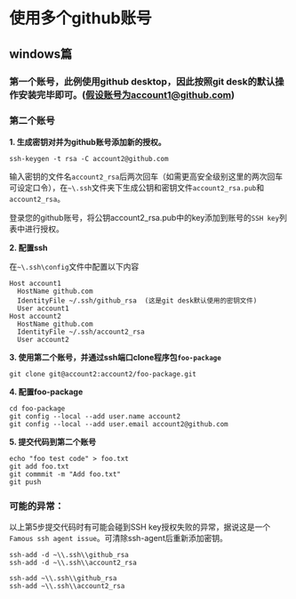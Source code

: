 # 使用多个github账号

## windows篇

### 第一个账号，此例使用github desktop，因此按照git desk的默认操作安装完毕即可。(假设账号为account1@github.com)

### 第二个账号

**1. 生成密钥对并为github账号添加新的授权。**

    ssh-keygen -t rsa -C account2@github.com

输入密钥的文件名`account2_rsa`后两次回车（如需更高安全级别这里的两次回车可设定口令），在`~\.ssh`文件夹下生成公钥和密钥文件`account2_rsa.pub`和`account2_rsa`。

登录您的github账号，将公钥account2_rsa.pub中的key添加到账号的`SSH key`列表中进行授权。

**2. 配置ssh**

在`~\.ssh\config`文件中配置以下内容

    Host account1
      HostName github.com
      IdentityFile ~/.ssh/github_rsa  (这是git desk默认使用的密钥文件)
      User account1
    Host account2
      HostName github.com
      IdentityFile ~/.ssh/account2_rsa
      User account2

**3. 使用第二个账号，并通过ssh端口clone程序包`foo-package`**

    git clone git@account2:account2/foo-package.git

**4. 配置foo-package**

    cd foo-package
    git config --local --add user.name account2
    git config --local --add user.email account2@github.com

**5. 提交代码到第二个账号**

    echo "foo test code" > foo.txt
    git add foo.txt
    git commmit -m "Add foo.txt"
    git push

### 可能的异常：

以上第5步提交代码时有可能会碰到SSH key授权失败的异常，据说这是一个`Famous ssh agent issue`。可清除ssh-agent后重新添加密钥。

    ssh-add -d ~\\.ssh\\github_rsa
    ssh-add -d ~\\.ssh\\account2_rsa

    ssh-add ~\\.ssh\\github_rsa
    ssh-add ~\\.ssh\\account2_rsa

